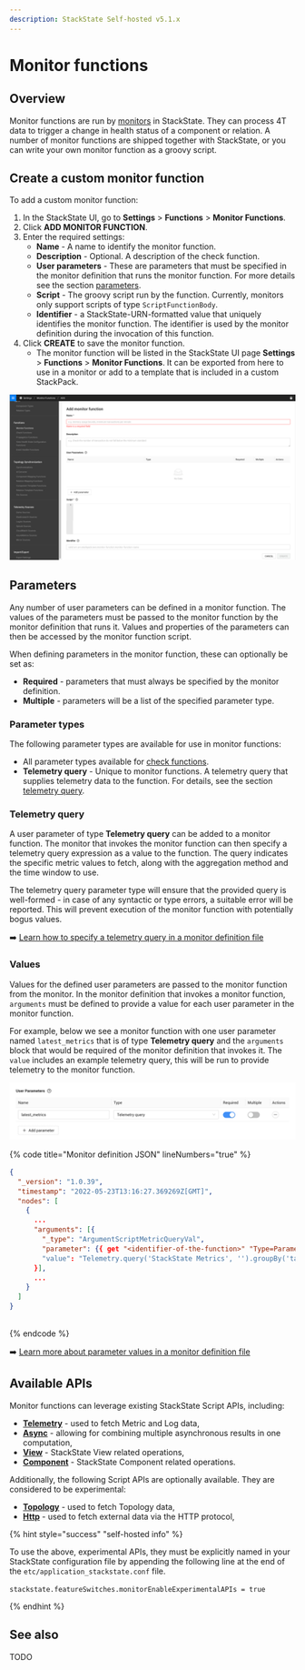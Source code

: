 ```yaml
---
description: StackState Self-hosted v5.1.x
---
```


# Monitor functions

## Overview

Monitor functions are run by [monitors](/use/checks-and-monitors/monitors.md) in StackState. They can process 4T data to trigger a change in health status of a component or relation. A number of monitor functions are shipped together with StackState, or you can write your own monitor function as a groovy script.

## Create a custom monitor function

To add a custom monitor function:

1. In the StackState UI, go to **Settings** >  **Functions** > **Monitor Functions**.
2. Click **ADD MONITOR FUNCTION**.
3. Enter the required settings:
   * **Name** - A name to identify the monitor function.
   * **Description** - Optional. A description of the check function.
   * **User parameters** - These are parameters that must be specified in the monitor definition that runs the monitor function. For more details see the section [parameters](#parameters).
   * **Script** - The groovy script run by the function. Currently, monitors only support scripts of type `ScriptFunctionBody`.
   * **Identifier** - a StackState-URN-formatted value that uniquely identifies the monitor function. The identifier is used by the monitor definition during the invocation of this function.
4. Click **CREATE** to save the monitor function.
   * The monitor function will be listed in the StackState UI page **Settings** >  **Functions** > **Monitor Functions**. It can be exported from here to use in a monitor or add to a template that is included in a custom StackPack.

![Add a custom monitor function](../../../.gitbook/assets/v51_add-monitor-function.png)

## Parameters

Any number of user parameters can be defined in a monitor function. The values of the parameters must be passed to the monitor function by the monitor definition that runs it. Values and properties of the parameters can then be accessed by the monitor function script.

When defining parameters in the monitor function, these can optionally be set as:

- **Required** - parameters that must always be specified by the monitor definition.
- **Multiple** - parameters will be a list of the specified parameter type.

### Parameter types

The following parameter types are available for use in monitor functions:

* All parameter types available for [check functions](/develop/developer-guides/custom-functions/check-functions.md#parameter-types).
* **Telemetry query** - Unique to monitor functions. A telemetry query that supplies telemetry data to the function. For details, see the section [telemetry query](#telemetry-query).

### Telemetry query

A user parameter of type **Telemetry query** can be added to a monitor function. The monitor that invokes the monitor function can then specify a telemetry query expression as a value to the function. The query indicates the specific metric values to fetch, along with the aggregation method and the time window to use.

The telemetry query parameter type will ensure that the provided query is well-formed - in case of any syntactic or type errors, a suitable error will be reported. This will prevent execution of the monitor function with potentially bogus values.

➡️ [Learn how to specify a telemetry query in a monitor definition file](/develop/developer-guides/monitors/monitor-stj-file-format.md#telemetry-query)

### Values

Values for the defined user parameters are passed to the monitor function from the monitor. In the monitor definition that invokes a monitor function, `arguments` must be defined to provide a value for each user parameter in the monitor function.

For example, below we see a monitor function with one user parameter named `latest_metrics` that is of type **Telemetry query** and the  `arguments` block that would be required of the monitor definition that invokes it. The `value` includes an example telemetry query, this will be run to provide telemetry to the monitor function.

![`latest_metrics` user parameter in a monitor function](/.gitbook/assets/v51_latest_metrics_user_parameter.png)

{% code title="Monitor definition JSON" lineNumbers="true" %}
```json
{
  "_version": "1.0.39",
  "timestamp": "2022-05-23T13:16:27.369269Z[GMT]",
  "nodes": [
    {
      ...
      "arguments": [{
        "_type": "ArgumentScriptMetricQueryVal",
        "parameter": {{ get "<identifier-of-the-function>" "Type=Parameter;Name=latest_metrics" }},
        "value": "Telemetry.query('StackState Metrics', '').groupBy('tags.pid', 'tags.createTime', 'host').metricField('cpu_systemPct').start('-1m').aggregation('mean', '15s')"
      }],
      ...
    }
  ]
}
  
```
{% endcode %}

➡️ [Learn more about parameter values in a monitor definition file](/develop/developer-guides/monitors/monitor-stj-file-format.md#arguments)

## Available APIs

Monitor functions can leverage existing StackState Script APIs, including:

- [**Telemetry**](/develop/reference/scripting/script-apis/telemetry.md) - used to fetch Metric and Log data,
- [**Async**](/develop/reference/scripting/script-apis/async.md) - allowing for combining multiple asynchronous results in one computation,
- [**View**](/develop/reference/scripting/script-apis/view.md) - StackState View related operations,
- [**Component**](/develop/reference/scripting/script-apis/component.md) - StackState Component related operations.

Additionally, the following Script APIs are optionally available. They are considered to be experimental:

- [**Topology**](/develop/reference/scripting/script-apis/topology.md) - used to fetch Topology data,
- [**Http**](/develop/reference/scripting/script-apis/http.md) - used to fetch external data via the HTTP protocol,

{% hint style="success" "self-hosted info" %}

To use the above, experimental APIs,  they must be explicitly named in your StackState configuration file by appending the following line at the end of the `etc/application_stackstate.conf` file.

`stackstate.featureSwitches.monitorEnableExperimentalAPIs = true`

{% endhint %}

## See also 

TODO
